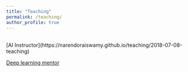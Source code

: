 ```yaml
---
title: "Teaching"
permalink: /teaching/
author_profile: true
---
```


<br>
[AI Instructor](https://narendoraiswamy.github.io/teaching/2018-07-08-teaching)

[Deep learning mentor](https://narendoraiswamy.github.io/teaching/2020-12-12-teaching)
